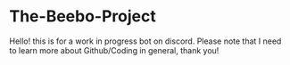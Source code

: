 # The-Beebo-Project
Hello! this is for a work in progress bot on discord. Please note that I need to learn more about Github/Coding in general, thank you!
